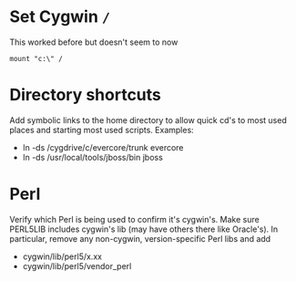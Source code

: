 # Set Cygwin `/` #

This worked before but doesn't seem to now
```
mount "c:\" /
```

# Directory shortcuts #

Add symbolic links to the home directory to allow quick cd's to most used places and starting most used scripts. Examples:

  * ln -ds /cygdrive/c/evercore/trunk evercore
  * ln -ds /usr/local/tools/jboss/bin jboss

# Perl #

Verify which Perl is being used to confirm it's cygwin's. Make sure PERL5LIB includes cygwin's lib (may have others there like Oracle's). In particular, remove any non-cygwin, version-specific Perl libs and add
  * cygwin/lib/perl5/x.xx
  * cygwin/lib/perl5/vendor\_perl